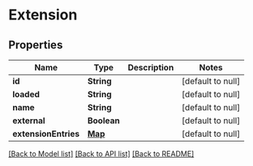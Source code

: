# Extension
## Properties

| Name | Type | Description | Notes |
|------------ | ------------- | ------------- | -------------|
| **id** | **String** |  | [default to null] |
| **loaded** | **String** |  | [default to null] |
| **name** | **String** |  | [default to null] |
| **external** | **Boolean** |  | [default to null] |
| **extensionEntries** | [**Map**](ExtensionEntry.md) |  | [default to null] |

[[Back to Model list]](../README.md#documentation-for-models) [[Back to API list]](../README.md#documentation-for-api-endpoints) [[Back to README]](../README.md)

